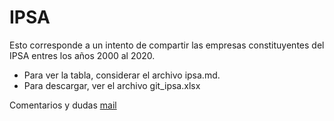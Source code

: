 # IPSA

Esto corresponde a un intento de compartir las empresas constituyentes del IPSA entres los años 2000 al 2020.

+ Para ver la tabla, considerar el archivo ipsa.md.
+ Para descargar, ver el archivo git_ipsa.xlsx

Comentarios y dudas [mail](mailto:sebaegana@gmail.com)

